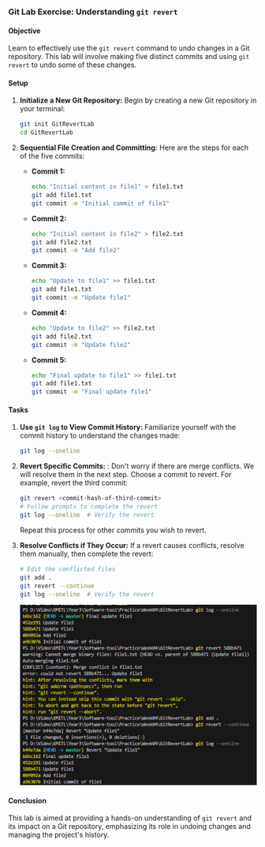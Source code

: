 

### Git Lab Exercise: Understanding `git revert`

#### Objective
Learn to effectively use the `git revert` command to undo changes in a Git repository. This lab will involve making five distinct commits and using `git revert` to undo some of these changes.

#### Setup
1. **Initialize a New Git Repository:**
   Begin by creating a new Git repository in your terminal:

   ```bash
   git init GitRevertLab
   cd GitRevertLab
   ```

2. **Sequential File Creation and Committing:**
   Here are the steps for each of the five commits:

   - **Commit 1:**
     ```bash
     echo "Initial content in file1" > file1.txt
     git add file1.txt
     git commit -m "Initial commit of file1"
     ```

   - **Commit 2:**
     ```bash
     echo "Initial content in file2" > file2.txt
     git add file2.txt
     git commit -m "Add file2"
     ```

   - **Commit 3:**
     ```bash
     echo "Update to file1" >> file1.txt
     git add file1.txt
     git commit -m "Update file1"
     ```

   - **Commit 4:**
     ```bash
     echo "Update to file2" >> file2.txt
     git add file2.txt
     git commit -m "Update file2"
     ```

   - **Commit 5:**
     ```bash
     echo "Final update to file1" >> file1.txt
     git add file1.txt
     git commit -m "Final update file1"
     ```

#### Tasks
1. **Use `git log` to View Commit History:**
   Familiarize yourself with the commit history to understand the changes made:

   ```bash
   git log --oneline
   ```

2. **Revert Specific Commits:** : Don't worry if there are merge conflicts. We will resolve them in the next step.
   Choose a commit to revert. For example, revert the third commit:

   ```bash
   git revert <commit-hash-of-third-commit>
   # Follow prompts to complete the revert
   git log --oneline  # Verify the revert
   ```

   Repeat this process for other commits you wish to revert.

3. **Resolve Conflicts if They Occur:**
   If a revert causes conflicts, resolve them manually, then complete the revert:

   ```bash
   # Edit the conflicted files
   git add .
   git revert --continue
   git log --oneline  # Verify the revert
   ```
   ![PNG](../images/5.PNG)

#### Conclusion
This lab is aimed at providing a hands-on understanding of `git revert` and its impact on a Git repository, emphasizing its role in undoing changes and managing the project's history.

